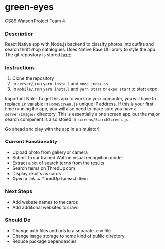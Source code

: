 # green-eyes
CS89 Watson Project Team 4

### Description
React Native app with Node.js backend to classify photos into outfits and search thrift shop catalogues. Uses Native Base UI library to style the app. The git repository is stored [here:](https://github.com/emmaxs/green-eyes)

### Instructions
1) Clone the repository
2) In `server/`, run `yarn install` and `node index.js`
3) In `mobile/`, run `yarn install` and `yarn start` or `expo start` to start expo.

Important Note: To get this app to work on your computer, you will have to replace `IP` variable in `HomeScreen.js` unique IP address. If this is your first time running the app, you will also need to make sure you have a `server/images/` directory. This is essentially a one screen app, but the major search component is also stored in `screens/SearchScreen.js`.

Go ahead and play with the app in a simulator!

### Current Functionality
- Upload photo from gallery or camera
- Submit to our trained Watson visual recognition model
- Extract a set of search terms from the results
- Search terms on ThredUp.com
- Display results as cards
- Open a link to ThredUp for each item

### Next Steps
- Add website names to the cards
- Add additional websites to crawl

### Should Do
- Change auth files and urls to a separate .env file
- Change image storage to some kind of public directory
- Reduce package dependencies

